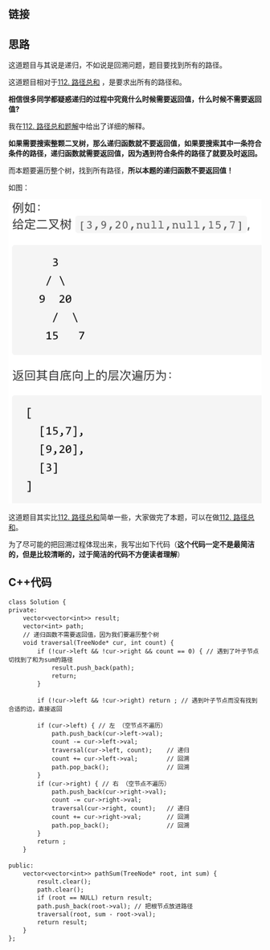 
## 链接 

## 思路 

这道题目与其说是递归，不如说是回溯问题，题目要找到所有的路径。

这道题目相对于[112. 路径总和](https://leetcode-cn.com/problems/path-sum/) ，是要求出所有的路径和。


**相信很多同学都疑惑递归的过程中究竟什么时候需要返回值，什么时候不需要返回值?**

我在[112. 路径总和题解](https://leetcode-cn.com/problems/path-sum/solution/112-lu-jing-zong-he-di-gui-hui-su-die-dai-xiang-ji/)中给出了详细的解释。

**如果需要搜索整颗二叉树，那么递归函数就不要返回值，如果要搜索其中一条符合条件的路径，递归函数就需要返回值，因为遇到符合条件的路径了就要及时返回。**

而本题要遍历整个树，找到所有路径，**所以本题的递归函数不要返回值！**

如图：

<img src='../pics/107.二叉树的层次遍历II.png' width=600> </img></div>


这道题目其实比[112. 路径总和](https://leetcode-cn.com/problems/path-sum/)简单一些，大家做完了本题，可以在做[112. 路径总和](https://leetcode-cn.com/problems/path-sum/)。

为了尽可能的把回溯过程体现出来，我写出如下代码（**这个代码一定不是最简洁的，但是比较清晰的，过于简洁的代码不方便读者理解**）


## C++代码

```
class Solution {
private:
    vector<vector<int>> result;
    vector<int> path;
    // 递归函数不需要返回值，因为我们要遍历整个树
    void traversal(TreeNode* cur, int count) {
        if (!cur->left && !cur->right && count == 0) { // 遇到了叶子节点切找到了和为sum的路径
            result.push_back(path);
            return;
        }

        if (!cur->left && !cur->right) return ; // 遇到叶子节点而没有找到合适的边，直接返回

        if (cur->left) { // 左 （空节点不遍历）
            path.push_back(cur->left->val);
            count -= cur->left->val;
            traversal(cur->left, count);    // 递归
            count += cur->left->val;        // 回溯
            path.pop_back();                // 回溯
        }
        if (cur->right) { // 右 （空节点不遍历）
            path.push_back(cur->right->val);
            count -= cur->right->val;
            traversal(cur->right, count);   // 递归
            count += cur->right->val;       // 回溯
            path.pop_back();                // 回溯
        }
        return ;
    }

public:
    vector<vector<int>> pathSum(TreeNode* root, int sum) {
        result.clear();
        path.clear();
        if (root == NULL) return result;
        path.push_back(root->val); // 把根节点放进路径
        traversal(root, sum - root->val);
        return result;
    }
};
```
